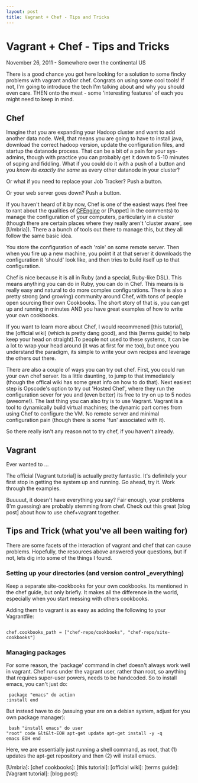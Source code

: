 ```yaml
---
layout: post
title: Vagrant + Chef - Tips and Tricks
---
```


# Vagrant + Chef - Tips and Tricks

November 26, 2011 - Somewhere over the continental US

There is a good chance you got here looking for a solution to some fincky problems with vagrant and/or chef. Congrats on using some cool tools! If not, I'm going to introduce the tech I'm talking about and why you should even care. THEN onto the meat - some 'interesting features' of each you might need to keep in mind.

## Chef 

Imagine that you are expanding your Hadoop cluster and want to add another data node. Well, that means you are going to have to install java, download the correct hadoop version, update the configuration files, and startup the datanode process. That can be a bit of a pain for your sys-admins, though with practice you can probably get it down to 5-10 minutes of scping and fiddling. What if you could do it with a push of a button and you _know its exactly the same_ as every other datanode in your cluster?  

Or what if you need to replace your Job Tracker? Push a button. 

Or your web server goes down? Push a button.

If you haven't heard of it by now, Chef is one of the easiest ways (feel free to rant about the qualities of [CFEngine] or [Puppet] in the comments) to manage the configuration of your computers, particularly in a cluster (though there are certain places where they really aren't 'cluster aware', see [Umbria]). There a a bunch of tools out there to manage this, but they all follow the same basic idea.

You store the configuration of each 'role' on some remote server. Then when you fire up a new machine, you point it at that server it downloads the configuration it 'should' look like, and then tries to build itself up to that configuration. 

Chef is nice because it is all in Ruby (and a special, Ruby-like DSL). This means anything you can do in Ruby, you can do in Chef. This means is is really easy and natural to do more complex configurations. There is also a pretty strong (and growing) community around Chef, with tons of people open sourcing their own Cookbooks. The short story of that is, you can get up and running in minutes AND you have great examples of how to write your own cookbooks.

If you want to learn more about Chef, I would recommened [this tutorial], the [official wiki] (which is pretty dang good), and this [terms guide] to help keep your head on straight).To people not used to these systems, it can be a lot to wrap your head around (it was at first for me too), but once you understand the paradigm, its simple to write your own recipes and leverage the others out there.

There are also a couple of ways you can try out chef. First, you could run your own chef server. Its a little daunting, to jump to that immediately (though the offical wiki has some great info on how to do that). Next easiest step is Opscode's option to try out 'Hosted Chef', where they run the configuration sever for you and (even better) its free to try on up to 5 nodes (aweome!). The last thing you can also try is to use Vagrant. Vagrant is a tool to dynamically build virtual machines; the dynamic part comes from using Chef to configure the VM. No remote server and minimal configuration pain (though there is some 'fun' associated with it). 

So there really isn't any reason not to try chef, if you haven't already. 

## Vagrant

Ever wanted to ...

The official [Vagrant tutorial] is actually pretty fantastic. It's definitely your first stop in getting the system up and running. Go ahead, try it. Work through the examples.  

Buuuuut, it doesn't have everything you say? Fair enough, your problems (I'm guessing) are probably stemming from chef. Check out this great [blog post] about how to use chef+vagrant together.

## Tips and Trick (what you've all been waiting for)

There are some facets of the interaction of vagrant and chef that can cause problems. Hopefully, the resources above answered your questions, but if not, lets dig into some of the things I found.

### Setting up your directories (and version control _everything)

Keep a separate site-cookbooks for your own cookbooks. Its mentioned in the chef guide, but only briefly. It makes all the difference in the world, especially when you start messing with others cookbooks. 

Adding them to vagrant is as easy as adding the following to your Vagrantfile:

<code>
chef.cookbooks_path = ["chef-repo/cookbooks", "chef-repo/site-cookbooks"]
</code> 

### Managing packages

For some reason, the 'package' command in chef doesn't always work well in vagrant. Chef runs under the vagrant user, rather than root, so anything that requires super-user powers, needs to be handcoded. So to install emacs, you can't just do:
<code><pre>
package "emacs" do
	action :install
end</pre></code>

But instead have to do (assuing your are on a debian system, adjust for you own package manager):
<code><pre>
bash "install emacs" do
  user "root"
  code &lt&lt-EOH
  apt-get update
  apt-get install -y -q emacs
  EOH
end</pre></code>

Here, we are essentially just running a shell command, as root, that (1) updates the apt-get repository and then (2) will install emacs.



[CFEngine]:
[Puppet]:
[Umbria]:
[chef cookbooks]:
[this tutorial]:
[official wiki]:
[terms guide]:
[Vagrant tutorial]:
[blog post]:
